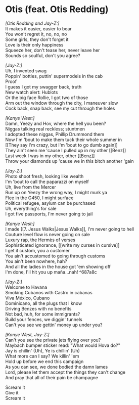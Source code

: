 # Otis (feat. Otis Redding)

_[Otis Redding and Jay-Z:]_  
It makes it easier, easier to bear  
You won't regret it, no, no, no  
Some girls, they don't forget it  
Love is their only happiness  
Squeeze her, don't tease her, never leave her  
Sounds so soulful, don't you agree?  

_[Jay-Z:]_  
Uh, I invented swag  
Poppin' bottles, puttin' supermodels in the cab  
Proof  
I guess I got my swagger back, truth  
New watch alert: Hublots  
Or the big face Rollie, I got two of those  
Arm out the window through the city, I maneuver slow  
Cock back, snap back, see my cut through the holes  

_[Kanye West:]_  
Damn, Yeezy and Hov, where the hell you been?  
Niggas talking real reckless; stuntmen  
I adopted these niggas, Phillip Drummond them  
Now I'm 'bout to make them tuck their whole summer in  
[[They say I'm crazy, but I'm 'bout to go dumb again]]  
They ain't seen me 'cause I pulled up in my other [[Benz]]  
Last week I was in my other, other [[Benz]]  
Throw your diamonds up 'cause we in this bitch another 'gain  

_[Jay-Z:]_  
Photo shoot fresh, looking like wealth  
I'm 'bout to call the paparazzi on myself  
Uh, live from the Mercer  
Run up on Yeezy the wrong way, I might murk ya  
Flee in the G450, I might surface  
Political refugee, asylum can be purchased  
Uh, everything's for sale  
I got five passports, I'm never going to jail  

_[Kanye West:]_  
I made [[7. Jesus Walks|Jesus Walks]], I'm never going to hell  
Couture level flow is never going on sale  
Luxury rap, the Hermès of verses  
Sophisticated ignorance, [[write my curses in cursive]]  
I get it custom, you a customer  
You ain't accustomed to going through customs  
You ain't been nowhere, hah?  
And all the ladies in the house got 'em showing off  
I'm done, I'll hit you up maña…nah!   ^687a8c

_[Jay-Z:]_  
Welcome to Havana  
Smoking Cubanos with Castro in cabanas  
Viva México, Cubano  
Dominicano, all the plugs that I know  
Driving Benzes with no benefits  
Not bad, huh, for some immigrants?  
Build your fences, we diggin' tunnels  
Can't you see we gettin' money up under you?  

_[Kanye West, Jay-Z:]_  
Can't you see the private jets flying over you?  
Maybach bumper sticker read: "What would Hova do?"  
Jay is chillin' (Uh), Ye is chillin' (Uh)  
What more can I say? We killin' 'em  
Hold up before we end this campaign  
As you can see, we done bodied the damn lames  
Lord, please let them accept the things they can't change  
And pray that all of their pain be champagne  

Scream it  
Give it  
Scream it
